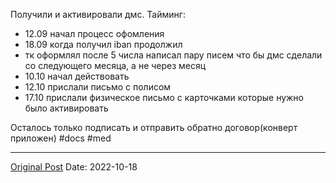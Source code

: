 Получили и активировали дмс. 
Тайминг:
- 12.09 начал процесс офомления
- 18.09 когда получил iban продолжил
- тк оформлял после 5 числа написал пару писем что бы дмс сделали со следующего месяца, а не через месяц
- 10.10 начал действовать
- 12.10 прислали письмо с полисом
- 17.10 прислали физическое письмо с карточками которые нужно было активировать

Осталось только подписать и отправить обратно договор(конверт приложен) #docs #med

---
[Original Post](https://t.me/lev2tarragona/466)
Date: 2022-10-18

